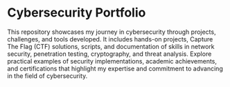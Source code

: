 # Cybersecurity Portfolio
This repository showcases my journey in cybersecurity through projects, challenges, and tools developed. It includes hands-on projects, Capture The Flag (CTF) solutions, scripts, and documentation of skills in network security, penetration testing, cryptography, and threat analysis.
Explore practical examples of security implementations, academic achievements, and certifications that highlight my expertise and commitment to advancing in the field of cybersecurity.
